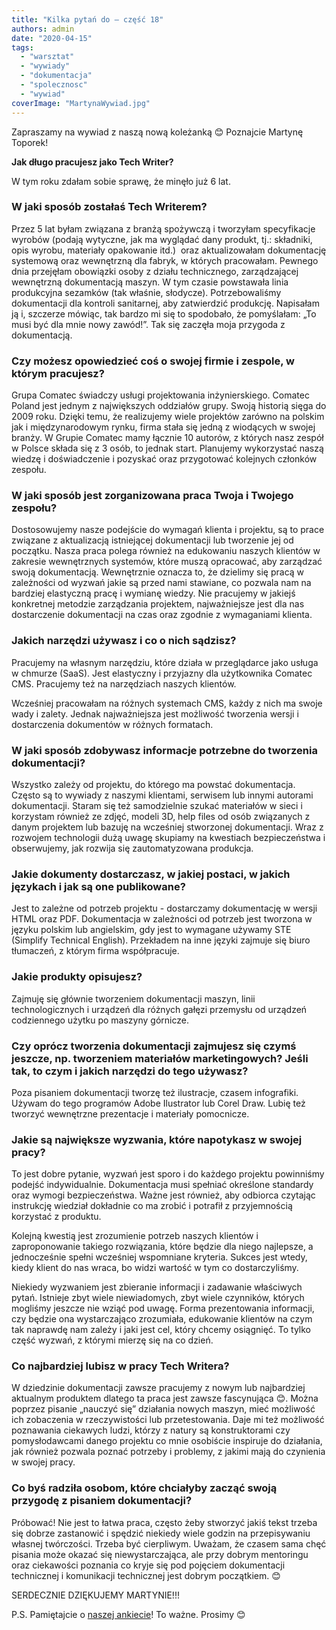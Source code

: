 ```yaml
---
title: "Kilka pytań do – część 18"
authors: admin
date: "2020-04-15"
tags:
  - "warsztat"
  - "wywiady"
  - "dokumentacja"
  - "spolecznosc"
  - "wywiad"
coverImage: "MartynaWywiad.jpg"
---
```


Zapraszamy na wywiad z naszą nową koleżanką 😊 Poznajcie Martynę Toporek!

**Jak długo pracujesz jako Tech Writer?**

W tym roku zdałam sobie sprawę, że minęło już 6 lat.

### W jaki sposób zostałaś Tech Writerem?

Przez 5 lat byłam związana z branżą spożywczą i tworzyłam specyfikacje wyrobów
(podają wytyczne, jak ma wyglądać dany produkt, tj.: składniki, opis wyrobu,
materiały opakowanie itd.)  oraz aktualizowałam dokumentację systemową oraz
wewnętrzną dla fabryk, w których pracowałam. Pewnego dnia przejęłam obowiązki
osoby z działu technicznego, zarządzającej wewnętrzną dokumentacją maszyn. W tym
czasie powstawała linia produkcyjna sezamków (tak właśnie, słodycze).
Potrzebowaliśmy dokumentacji dla kontroli sanitarnej, aby zatwierdzić produkcję.
Napisałam ją i, szczerze mówiąc, tak bardzo mi się to spodobało, że pomyślałam:
„To musi być dla mnie nowy zawód!”. Tak się zaczęła moja przygoda z
dokumentacją.

### Czy możesz opowiedzieć coś o swojej firmie i zespole, w którym pracujesz?

Grupa Comatec świadczy usługi projektowania inżynierskiego. Comatec Poland jest
jednym z największych oddziałów grupy. Swoją historią sięga do 2009 roku. Dzięki
temu, że realizujemy wiele projektów zarówno na polskim jak i międzynarodowym
rynku, firma stała się jedną z wiodących w swojej branży. W Grupie Comatec mamy
łącznie 10 autorów, z których nasz zespół w Polsce składa się z 3 osób, to
jednak start. Planujemy wykorzystać naszą wiedzę i doświadczenie i pozyskać oraz
przygotować kolejnych członków zespołu.

### W jaki sposób jest zorganizowana praca Twoja i Twojego zespołu?

Dostosowujemy nasze podejście do wymagań klienta i projektu, są to prace
związane z aktualizacją istniejącej dokumentacji lub tworzenie jej od początku.
Nasza praca polega również na edukowaniu naszych klientów w zakresie
wewnętrznych systemów, które muszą opracować, aby zarządzać swoją dokumentacją.
Wewnętrznie oznacza to, że dzielimy się pracą w zależności od wyzwań jakie są
przed nami stawiane, co pozwala nam na bardziej elastyczną pracę i wymianę
wiedzy. Nie pracujemy w jakiejś konkretnej metodzie zarządzania projektem,
najważniejsze jest dla nas dostarczenie dokumentacji na czas oraz zgodnie z
wymaganiami klienta.

### Jakich narzędzi używasz i co o nich sądzisz?

Pracujemy na własnym narzędziu, które działa w przeglądarce jako usługa w
chmurze (SaaS). Jest elastyczny i przyjazny dla użytkownika Comatec CMS.
Pracujemy też na narzędziach naszych klientów.

Wcześniej pracowałam na różnych systemach CMS, każdy z nich ma swoje wady i
zalety. Jednak najważniejsza jest możliwość tworzenia wersji i dostarczenia
dokumentów w różnych formatach.

### W jaki sposób zdobywasz informacje potrzebne do tworzenia dokumentacji?

Wszystko zależy od projektu, do którego ma powstać dokumentacja. Często są to
wywiady z naszymi klientami, serwisem lub innymi autorami dokumentacji. Staram
się też samodzielnie szukać materiałów w sieci i korzystam również ze zdjęć,
modeli 3D, help files od osób związanych z danym projektem lub bazuję na
wcześniej stworzonej dokumentacji. Wraz z rozwojem technologii dużą uwagę
skupiamy na kwestiach bezpieczeństwa i obserwujemy, jak rozwija się
zautomatyzowana produkcja.

### Jakie dokumenty dostarczasz, w jakiej postaci, w jakich językach i jak są one publikowane?

Jest to zależne od potrzeb projektu - dostarczamy dokumentację w wersji HTML
oraz PDF. Dokumentacja w zależności od potrzeb jest tworzona w języku polskim
lub angielskim, gdy jest to wymagane używamy STE (Simplify Technical English).
Przekładem na inne języki zajmuje się biuro tłumaczeń, z którym firma
współpracuje.

### Jakie produkty opisujesz?

Zajmuję się głównie tworzeniem dokumentacji maszyn, linii technologicznych i
urządzeń dla różnych gałęzi przemysłu od urządzeń codziennego użytku po maszyny
górnicze.

### Czy oprócz tworzenia dokumentacji zajmujesz się czymś jeszcze, np. tworzeniem materiałów marketingowych? Jeśli tak, to czym i jakich narzędzi do tego używasz?

Poza pisaniem dokumentacji tworzę też ilustracje, czasem infografiki. Używam do
tego programów Adobe Ilustrator lub Corel Draw. Lubię też tworzyć wewnętrzne
prezentacje i materiały pomocnicze.

### Jakie są największe wyzwania, które napotykasz w swojej pracy?

To jest dobre pytanie, wyzwań jest sporo i do każdego projektu powinniśmy
podejść indywidualnie. Dokumentacja musi spełniać określone standardy oraz
wymogi bezpieczeństwa. Ważne jest również, aby odbiorca czytając instrukcję
wiedział dokładnie co ma zrobić i potrafił z przyjemnością korzystać z produktu.

Kolejną kwestią jest zrozumienie potrzeb naszych klientów i zaproponowanie
takiego rozwiązania, które będzie dla niego najlepsze, a jednocześnie spełni
wcześniej wspomniane kryteria. Sukces jest wtedy, kiedy klient do nas wraca, bo
widzi wartość w tym co dostarczyliśmy.

Niekiedy wyzwaniem jest zbieranie informacji i zadawanie właściwych pytań.
Istnieje zbyt wiele niewiadomych, zbyt wiele czynników, których mogliśmy jeszcze
nie wziąć pod uwagę. Forma prezentowania informacji, czy będzie ona
wystarczająco zrozumiała, edukowanie klientów na czym tak naprawdę nam zależy i
jaki jest cel, który chcemy osiągnięć. To tylko część wyzwań, z którymi mierzę
się na co dzień.

### Co najbardziej lubisz w pracy Tech Writera?

W dziedzinie dokumentacji zawsze pracujemy z nowym lub najbardziej aktualnym
produktem dlatego ta praca jest zawsze fascynująca 😊. Można poprzez pisanie
„nauczyć się” działania nowych maszyn, mieć możliwość ich zobaczenia w
rzeczywistości lub przetestowania. Daje mi też możliwość poznawania ciekawych
ludzi, którzy z natury są konstruktorami czy pomysłodawcami danego projektu co
mnie osobiście inspiruje do działania, jak również pozwala poznać potrzeby i
problemy, z jakimi mają do czynienia w swojej pracy.

### Co byś radziła osobom, które chciałyby zacząć swoją przygodę z pisaniem dokumentacji?

Próbować! Nie jest to łatwa praca, często żeby stworzyć jakiś tekst trzeba się
dobrze zastanowić i spędzić niekiedy wiele godzin na przepisywaniu własnej
twórczości. Trzeba być cierpliwym. Uważam, że czasem sama chęć pisania może
okazać się niewystarczająca, ale przy dobrym mentoringu oraz ciekawości poznania
co kryje się pod pojęciem dokumentacji technicznej i komunikacji technicznej
jest dobrym początkiem. 😊

SERDECZNIE DZIĘKUJEMY MARTYNIE!!!

P.S. Pamiętajcie o
[naszej ankiecie](https://docs.google.com/forms/d/e/1FAIpQLSehWlQ0DA4HAtR-VN3PD-y16_Cohzyispu_-zAFf7hlzQxcUg/viewform)!
To ważne. Prosimy 😊
